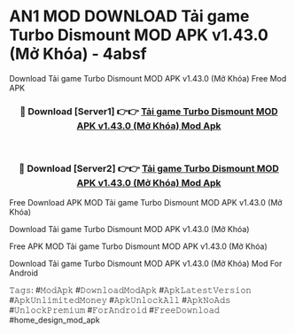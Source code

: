 # AN1 MOD DOWNLOAD Tải game Turbo Dismount MOD APK v1.43.0 (Mở Khóa) - 4absf
Download Tải game Turbo Dismount MOD APK v1.43.0 (Mở Khóa) Free Mod APK

<div align="center">
<h3>🔴 Download [Server1] 👉👉 <a href="https://apk-comot.site?title=Tải_game_Turbo_Dismount_MOD_APK_v1.43.0_(Mở_Khóa)">Tải game Turbo Dismount MOD APK v1.43.0 (Mở Khóa) Mod Apk</a></h3><br>

<h3>🔴 Download [Server2] 👉👉 <a href="https://apk-comot.site?title=Tải_game_Turbo_Dismount_MOD_APK_v1.43.0_(Mở_Khóa)">Tải game Turbo Dismount MOD APK v1.43.0 (Mở Khóa) Mod Apk</a></h3>
</div>


Free Download APK MOD Tải game Turbo Dismount MOD APK v1.43.0 (Mở Khóa)

Download Tải game Turbo Dismount MOD APK v1.43.0 (Mở Khóa) 

Free APK MOD Tải game Turbo Dismount MOD APK v1.43.0 (Mở Khóa) 

Download Tải game Turbo Dismount MOD APK v1.43.0 (Mở Khóa) Mod For Android

𝚃𝚊𝚐𝚜: #𝙼𝚘𝚍𝙰𝚙𝚔 #𝙳𝚘𝚠𝚗𝚕𝚘𝚊𝚍𝙼𝚘𝚍𝙰𝚙𝚔 #𝙰𝚙𝚔𝙻𝚊𝚝𝚎𝚜𝚝𝚅𝚎𝚛𝚜𝚒𝚘𝚗 #𝙰𝚙𝚔𝚄𝚗𝚕𝚒𝚖𝚒𝚝𝚎𝚍𝙼𝚘𝚗𝚎𝚢 #𝙰𝚙𝚔𝚄𝚗𝚕𝚘𝚌𝚔𝙰𝚕𝚕 #𝙰𝚙𝚔𝙽𝚘𝙰𝚍𝚜 #𝚄𝚗𝚕𝚘𝚌𝚔𝙿𝚛𝚎𝚖𝚒𝚞𝚖 #𝙵𝚘𝚛𝙰𝚗𝚍𝚛𝚘𝚒𝚍 #𝙵𝚛𝚎𝚎𝙳𝚘𝚠𝚗𝚕𝚘𝚊𝚍 #home_design_mod_apk